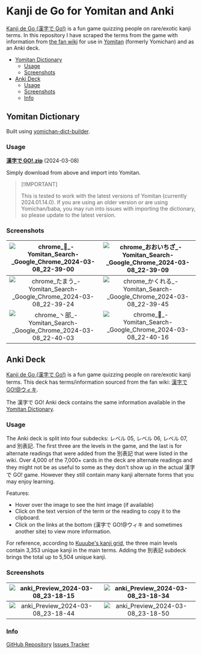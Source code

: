 # Kanji de Go for Yomitan and Anki <!-- omit from toc -->

[Kanji de Go (漢字で Go!)](https://plicy.net/GamePlay/155561) is a fun game
quizzing people on rare/exotic kanji terms. In this repository I have scraped
the terms from the game with information from
[the fan wiki](https://w.atwiki.jp/kanjidego/) for use in
[Yomitan](https://github.com/themoeway/yomitan) (formerly Yomichan) and as an
Anki deck.

- [Yomitan Dictionary](#yomitan-dictionary)
  - [Usage](#usage)
  - [Screenshots](#screenshots)
- [Anki Deck](#anki-deck)
  - [Usage](#usage-1)
  - [Screenshots](#screenshots-1)
  - [Info](#info)

## Yomitan Dictionary

Built using
[yomichan-dict-builder](https://github.com/MarvNC/yomichan-dict-builder).

### Usage

**[漢字で GO!.zip](https://github.com/MarvNC/kanjidego-yomitan-anki/raw/master/export/%E6%BC%A2%E5%AD%97%E3%81%A7GO!.zip)**
(2024-03-08)

Simply download from above and import into Yomitan.

> <!-- prettier-ignore -->
> [!IMPORTANT]
>
> This is tested to work with the latest versions of Yomitan (currently
> 2024.01.14.0). If you are using an older version or are using Yomichan/baba,
> you may run into issues with importing the dictionary, so please update to the
> latest version.

### Screenshots

|   ![chrome_𬻿_-_Yomitan_Search_-_Google_Chrome_2024-03-08_22-39-00](https://github.com/MarvNC/kanjidego-yomitan-anki/assets/17340496/0a9a814a-7df9-4d4b-aee7-aac0ea14e21e)   | ![chrome_おおいちざ_-_Yomitan_Search_-_Google_Chrome_2024-03-08_22-39-09](https://github.com/MarvNC/kanjidego-yomitan-anki/assets/17340496/41eff046-548c-4236-bb25-24b34db56b66) |
| :--------------------------------------------------------------------------------------------------------------------------------------------------------------------------: | :------------------------------------------------------------------------------------------------------------------------------------------------------------------------------: |
| ![chrome_たまう_-_Yomitan_Search_-_Google_Chrome_2024-03-08_22-39-24](https://github.com/MarvNC/kanjidego-yomitan-anki/assets/17340496/1c22f489-3c16-4d57-a4f3-bd68d27e4f44) |  ![chrome_かくれる_-_Yomitan_Search_-_Google_Chrome_2024-03-08_22-39-45](https://github.com/MarvNC/kanjidego-yomitan-anki/assets/17340496/c51e2164-6001-43bf-8cfe-675554bf0913)  |
|  ![chrome_丶部_-_Yomitan_Search_-_Google_Chrome_2024-03-08_22-40-03](https://github.com/MarvNC/kanjidego-yomitan-anki/assets/17340496/1496d689-4ae3-4ccc-8993-b4ce48d74bd0)  |     ![chrome_𠙴_-_Yomitan_Search_-_Google_Chrome_2024-03-08_22-40-16](https://github.com/MarvNC/kanjidego-yomitan-anki/assets/17340496/a5be3625-7feb-42a1-a106-bd0daaa9bc30)     |

## Anki Deck

[Kanji de Go (漢字で Go!)](https://plicy.net/GamePlay/155561) is a fun game
quizzing people on rare/exotic kanji terms. This deck has terms/information
sourced from the fan wiki: [漢字で GO!@ウィキ](https://w.atwiki.jp/kanjidego/).

The 漢字で GO! Anki deck contains the same information available in the
[Yomitan Dictionary](https://github.com/MarvNC/kanjidego-yomitan-anki?tab=readme-ov-file#yomitan-dictionary).

### Usage

The Anki deck is split into four subdecks: レベル 05, レベル 06, レベル 07, and
別表記. The first three are the levels in the game, and the last is for
alternate readings that were added from the 別表記 that were listed in the wiki.
Over 4,000 of the 7,000+ cards in the deck are alternate readings and they might
not be as useful to some as they don't show up in the actual 漢字で GO! game.
However they still contain many kanji alternate forms that you may enjoy
learning.

Features:

- Hover over the image to see the hint image (if available)
- Click on the text version of the term or the reading to copy it to the
  clipboard.
- Click on the links at the bottom (漢字で GO!@ウィキ and sometimes another
  site) to view more information.

For reference, according to
[Kuuube's kanji grid](https://github.com/Kuuuube/kanjigrid), the three main
levels contain 3,353 unique kanji in the main terms. Adding the 別表記 subdeck
brings the total up to 5,504 unique kanji.

### Screenshots

| ![anki_Preview_2024-03-08_23-18-15](https://github.com/MarvNC/kanjidego-yomitan-anki/assets/17340496/b0ff9be9-5813-4410-b95c-285409a6b312) | ![anki_Preview_2024-03-08_23-18-34](https://github.com/MarvNC/kanjidego-yomitan-anki/assets/17340496/0baa87d2-6da3-45b7-a164-8c2c5634ecec) |
| :----------------------------------------------------------------------------------------------------------------------------------------: | :----------------------------------------------------------------------------------------------------------------------------------------: |
| ![anki_Preview_2024-03-08_23-18-44](https://github.com/MarvNC/kanjidego-yomitan-anki/assets/17340496/68075c5d-ea18-4fe3-8b26-3237c2ff5561) | ![anki_Preview_2024-03-08_23-18-50](https://github.com/MarvNC/kanjidego-yomitan-anki/assets/17340496/bc2f65e9-a09c-4374-a99a-2a73479c7648) |

### Info

[GitHub Repository](https://github.com/MarvNC/kanjidego-yomitan-anki)
[Issues Tracker](https://github.com/MarvNC/kanjidego-yomitan-anki/issues)
